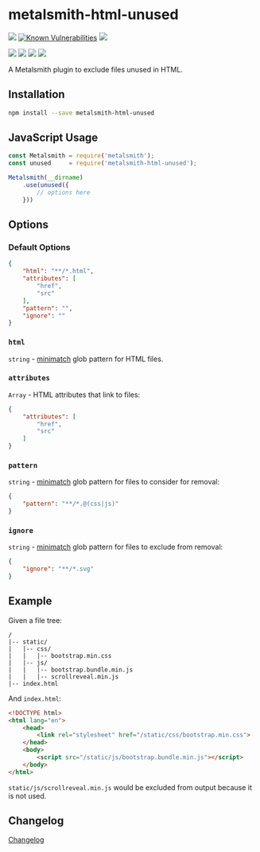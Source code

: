 # metalsmith-html-unused

[![](https://badgen.net/npm/v/metalsmith-html-unused?icon=npm)](https://www.npmjs.com/package/metalsmith-html-unused)
[![Known Vulnerabilities](https://snyk.io/test/npm/metalsmith-html-unused/badge.svg)](https://snyk.io/test/npm/metalsmith-html-unused)
[![](https://badgen.net/npm/dw/metalsmith-html-unused)](https://www.npmjs.com/package/metalsmith-html-unused)

[![](https://badgen.net/badge/emmercm/metalsmith-html-unused/purple?icon=github)](https://github.com/emmercm/metalsmith-html-unused)
[![](https://badgen.net/circleci/github/emmercm/metalsmith-html-unused/master?icon=circleci)](https://github.com/emmercm/metalsmith-html-unused/blob/master/.circleci/config.yml)
[![](https://badgen.net/codecov/c/github/emmercm/metalsmith-html-unused/master?icon=codecov)](https://codecov.io/gh/emmercm/metalsmith-html-unused)
[![](https://badgen.net/github/license/emmercm/metalsmith-html-unused?color=grey)](https://github.com/emmercm/metalsmith-html-unused/blob/master/LICENSE)

A Metalsmith plugin to exclude files unused in HTML.

## Installation

```bash
npm install --save metalsmith-html-unused
```

## JavaScript Usage

```javascript
const Metalsmith = require('metalsmith');
const unused     = require('metalsmith-html-unused');

Metalsmith(__dirname)
    .use(unused({
        // options here
    }))
```

## Options

### Default Options

```json
{
    "html": "**/*.html",
    "attributes": [
        "href",
        "src"
    ],
    "pattern": "",
    "ignore": ""
}
```

### `html`

`string` - [minimatch](https://www.npmjs.com/package/minimatch) glob pattern for HTML files.

### `attributes`

`Array` - HTML attributes that link to files:

```json
{
    "attributes": [
        "href",
        "src"
    ]
}
```

### `pattern`

`string` - [minimatch](https://www.npmjs.com/package/minimatch) glob pattern for files to consider for removal:

```json
{
    "pattern": "**/*.@(css|js)"
}
```

### `ignore`

`string` - [minimatch](https://www.npmjs.com/package/minimatch) glob pattern for files to exclude from removal:

```json
{
    "ignore": "**/*.svg"
}
```

## Example

Given a file tree:

```
/
|-- static/
|   |-- css/
|   |   |-- bootstrap.min.css
|   |-- js/
|   |   |-- bootstrap.bundle.min.js
|   |   |-- scrollreveal.min.js
|-- index.html
```

And `index.html`:

```html
<!DOCTYPE html>
<html lang="en">
    <head>
        <link rel="stylesheet" href="/static/css/bootstrap.min.css">
    </head>
    <body>
        <script src="/static/js/bootstrap.bundle.min.js"></script>
    </body>
</html>
```

`static/js/scrollreveal.min.js` would be excluded from output because it is not used.

## Changelog

[Changelog](./CHANGELOG.md)
